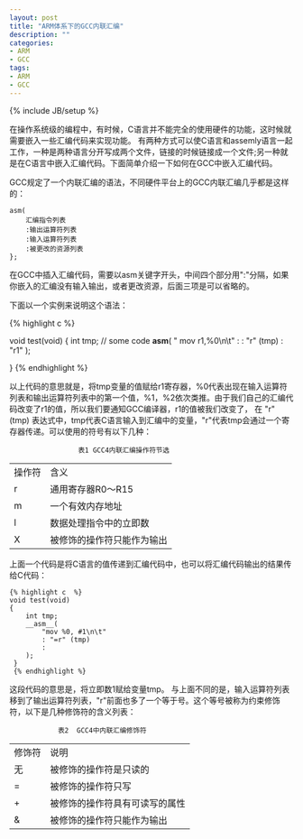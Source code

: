 ```yaml
---
layout: post
title: "ARM体系下的GCC内联汇编"
description: ""
categories: 
- ARM
- GCC
tags:
- ARM
- GCC
---
```

{% include JB/setup %}




在操作系统级的编程中，有时候，C语言并不能完全的使用硬件的功能，这时候就需要嵌入一些汇编代码来实现功能。
有两种方式可以使C语言和assemly语言一起工作，一种是两种语言分开写成两个文件，链接的时候链接成一个文件;另一种就是在C语言中嵌入汇编代码。下面简单介绍一下如何在GCC中嵌入汇编代码。

GCC规定了一个内联汇编的语法，不同硬件平台上的GCC内联汇编几乎都是这样的：

    asm(
        汇编指令列表
        :输出运算符列表
        :输入运算符列表
        :被更改的资源列表
    };

在GCC中插入汇编代码，需要以asm关键字开头，中间四个部分用":"分隔，如果你嵌入的汇编没有输入输出，或者更改资源，后面三项是可以省略的。

下面以一个实例来说明这个语法：
 
 {% highlight c  %}

 void test(void)
 {
     int tmp;
     // some code
     __asm__(
        " mov r1,%0\n\t"
        : 
        : "r" (tmp)
        : "r1"
     );
     
  }
  {% endhighlight %}
  
以上代码的意思就是，将tmp变量的值赋给r1寄存器，%0代表出现在输入运算符列表和输出运算符列表中的第一个值，%1，%2依次类推。由于我们自己的汇编代码改变了r1的值，所以我们要通知GCC编译器，r1的值被我们改变了，
 在 "r" (tmp) 表达式中，tmp代表C语言输入到汇编中的变量，"r"代表tmp会通过一个寄存器传递。可以使用的符号有以下几种：
 
                     表1 GCC4内联汇编操作符节选
<table>
<tr>
<td> 操作符 </td><td> 含义 </td></tr>
<tr>
<td> r</td><td>   通用寄存器R0～R15 </td></tr>
<tr>
<td> m </td><td> 一个有效内存地址    </td></tr>
<tr>
<td>l </td><td> 数据处理指令中的立即数 </td></tr>
<tr>
<td> X </td><td> 被修饰的操作符只能作为输出</td></tr>
</table> 
                

上面一个代码是将C语言的值传递到汇编代码中，也可以将汇编代码输出的结果传给C代码：

    {% highlight c  %}
    void test(void)
    {
        int tmp;
        __asm__(
            "mov %0, #1\n\t"
            : "=r" (tmp)
            :
        ); 
     }
     {% endhighlight %}
     
这段代码的意思是，将立即数1赋给变量tmp。 与上面不同的是，输入运算符列表移到了输出运算符列表，"r"前面也多了一个等于号。这个等号被称为约束修饰符，以下是几种修饰符的含义列表：

                表2  GCC4中内联汇编修饰符
<table>
<tr>
<td> 修饰符 </td><td>说明 </td></tr>
<tr>
<td> 无   </td><td> 被修饰的操作符是只读的 </td></tr>
<tr>
<td> =    </td><td> 被修饰的操作符只写     </td></tr>
<tr>
<td> +    </td><td> 被修饰的操作符具有可读写的属性 </td></tr>
<tr>
<td> &    </td><td> 被修饰的操作符只能作为输出     </td></tr>
</table>
                


